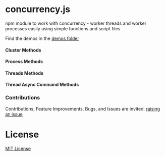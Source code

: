# concurrency.js
npm module to work with concurrency - worker threads and worker processes easily using simple functions and script files


Find the demos in the [demos folder](./demos)


#### Cluster Methods


#### Process Methods


#### Threads Methods


#### Thread Async Command Methods



### Contributions

Contributions, Feature Improvements, Bugs, and Issues are invited. [raising an issue](https://github.com/ganeshkbhat/concurrency.js/issues)


# License

[MIT License](./LICENSE)
